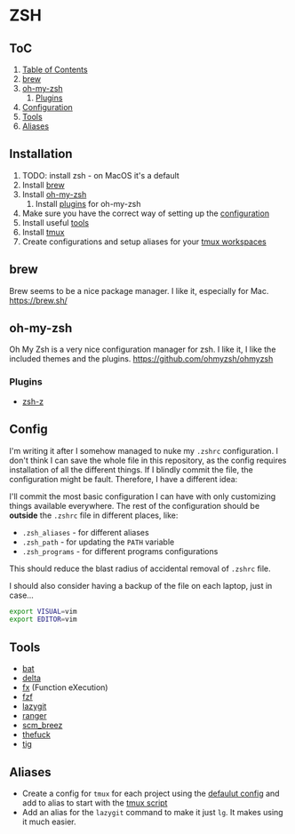 # ZSH

## ToC

1. [Table of Contents](#toc)
1. [brew](#brew)
1. [oh-my-zsh](#oh-my-zsh)
    1. [Plugins](#plugins)
1. [Configuration](#config)
1. [Tools](#tools)
1. [Aliases](#aliases)

## Installation

1. TODO: install zsh - on MacOS it's a default
1. Install [brew](#brew)
1. Install [oh-my-zsh](#oh-my-zsh)
    1. Install [plugins](#plugins) for oh-my-zsh
1. Make sure you have the correct way of setting up the [configuration](#config)
1. Install useful [tools](#tools)
1. Install [tmux](/tmux/README.md)
1. Create configurations and setup aliases for your [tmux workspaces](#aliases)

## brew

Brew seems to be a nice package manager. I like it, especially for Mac. <https://brew.sh/>

## oh-my-zsh

Oh My Zsh is a very nice configuration manager for zsh. I like it, I like the included themes and the plugins. <https://github.com/ohmyzsh/ohmyzsh>

### Plugins

* [zsh-z](https://github.com/agkozak/zsh-z)

## Config

I'm writing it after I somehow managed to nuke my `.zshrc` configuration. I don't think I can save the whole file in this repository, as the config requires installation of all the different things. If I blindly commit the file, the configuration might be fault. Therefore, I have a different idea:

I'll commit the most basic configuration I can have with only customizing things available everywhere. The rest of the configuration should be **outside** the `.zshrc` file in different places, like:

* `.zsh_aliases` - for different aliases
* `.zsh_path` - for updating the `PATH` variable
* `.zsh_programs` - for different programs configurations

This should reduce the blast radius of accidental removal of `.zshrc` file.

I should also consider having a backup of the file on each laptop, just in case...

```bash
export VISUAL=vim
export EDITOR=vim
```

## Tools

* [bat](https://github.com/sharkdp/bat)
* [delta](https://github.com/dandavison/delta)
* [fx](https://github.com/antonmedv/fx) (Function eXecution)
* [fzf](https://github.com/junegunn/fzf)
* [lazygit](https://github.com/jesseduffield/lazygit)
* [ranger](https://github.com/ranger/ranger)
* [scm_breez](https://github.com/scmbreeze/scm_breeze)
* [thefuck](https://github.com/nvbn/thefuck)
* [tig](https://github.com/jonas/tig)

## Aliases

* Create a config for `tmux` for each project using the [defaulut config](/tmux/default-layout.conf) and add to alias to start with the [tmux script](/scripts/tmux.sh)
* Add an alias for the `lazygit` command to make it just `lg`. It makes using it much easier.

